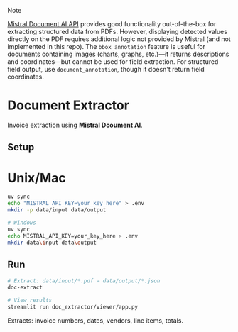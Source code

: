 > [!NOTE]  
> [Mistral Document AI API](https://docs.mistral.ai/capabilities/OCR/annotations/) provides good functionality out-of-the-box for extracting structured data from PDFs. However, displaying detected values directly on the PDF requires additional logic not provided by Mistral (and not implemented in this repo). The `bbox_annotation` feature is useful for documents containing images (charts, graphs, etc.)—it returns descriptions and coordinates—but cannot be used for field extraction. For structured field output, use `document_annotation`, though it doesn't return field coordinates.

# Document Extractor

Invoice extraction using **Mistral Dcoument AI**.

## Setup

# Unix/Mac
```bash
uv sync
echo "MISTRAL_API_KEY=your_key_here" > .env
mkdir -p data/input data/output

# Windows
uv sync
echo MISTRAL_API_KEY=your_key_here > .env
mkdir data\input data\output
```

## Run

```bash
# Extract: data/input/*.pdf → data/output/*.json
doc-extract

# View results
streamlit run doc_extractor/viewer/app.py
```

Extracts: invoice numbers, dates, vendors, line items, totals.